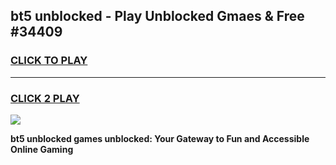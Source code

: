 
## bt5 unblocked - Play Unblocked Gmaes & Free #34409
<h3>
<a href="https://news.freeplayer.one?title=bt5_unblocked&ref=03M">CLICK TO PLAY</a></h3>
<hr>

<h3>
<a href="https://news.freeplayer.one?title=bt5_unblocked&ref=03M">CLICK 2 PLAY</a>
  
</h3>

<a href="https://news.freeplayer.one?title=bt5_unblocked&ref=03M"><img src="https://clearcache.store/games.png"></a>


**bt5 unblocked games unblocked: Your Gateway to Fun and Accessible Online Gaming**
